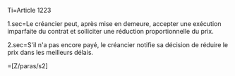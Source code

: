 Ti=Article 1223

1.sec=Le créancier peut, après mise en demeure, accepter une exécution imparfaite du contrat et solliciter une réduction proportionnelle du prix.

2.sec=S'il n'a pas encore payé, le créancier notifie sa décision de réduire le prix dans les meilleurs délais.

=[Z/paras/s2]